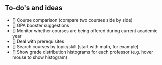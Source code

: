 ## To-do's and ideas
- [] Course comparison (compare two courses side by side)
- [] GPA booster suggestions
- [] Monitor whether courses are being offered during current academic year
- [] Deal with prerequisites
- [] Search courses by topic/skill (start with math, for example)
- [] Show grade distribution histograms for each professor (e.g. hover mouse to show histogram)

